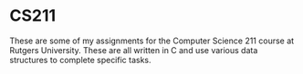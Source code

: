 # CS211

These are some of my assignments for the Computer Science 211 course at Rutgers University. These are all written in C and use various data structures to complete specific tasks.
